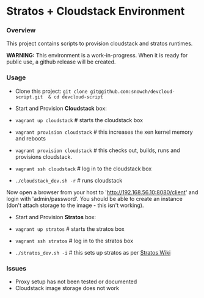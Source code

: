 Stratos + Cloudstack Environment
================================

### Overview

This project contains scripts to provision cloudstack and stratos runtimes.

**WARNING:** This environment is a work-in-progress.  When it is ready for public use, a github release will be created.

### Usage

- Clone this project: ```git clone git@github.com:snowch/devcloud-script.git  & cd devcloud-script```

- Start and Provision **Cloudstack** box:

 - ```vagrant up cloudstack``` # starts the cloudstack box
 - ```vagrant provision cloudstack``` # this increases the xen kernel memory and reboots
 - ```vagrant provision cloudstack``` # this checks out, builds, runs and provisions cloudstack. 
 - ```vagrant ssh cloudstack``` # log in to the cloudstack box
 - ```./cloudstack_dev.sh -r``` # runs cloudstack

Now open a browser from your host to 'http://192.168.56.10:8080/client' and login with 'admin/password'.  You should be able to create an instance (don't attach storage to the image - this isn't working).

- Start and Provision **Stratos** box:

 - ```vagrant up stratos``` # starts the stratos box
 - ```vagrant ssh stratos``` # log in to the stratos box
 - ```./stratos_dev.sh -i``` # this sets up stratos as per [Stratos Wiki]( https://cwiki.apache.org/confluence/display/STRATOS/4.0.0+Installation+Guide)


### Issues

- Proxy setup has not been tested or documented
- Cloudstack image storage does not work
